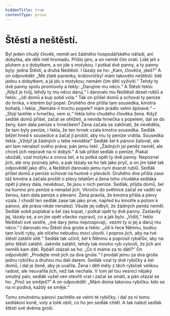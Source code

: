 ```yaml
---
hiddenTitle: true
contentType: prose
---
```


# Štěstí a neštěstí.

Byl jeden chudý člověk, neměl ani žádného hospodářského nářadí, ani dobytka, ale dětí měl hromadu. Přišlo jaro, a on neměl čím orati. Lidé jeli s pluhem a s dobytkem, a on jde s motykou. I potkal dvě panny, a ty panny byly: jedna Štěstí, a druhá Neštěstí. I tázaly se ho: „Kam, člověče, jdeš?“ A on odpověděl: „Mé zlaté panenky, královničky! mám takovéto neštěstí: lidé jedou s dobytkem, a já jdu s motykou; nemám čím dětí vyživiti.“ Tehdy ty dvě panny spolu promluvily a řekly: „Darujme mu něco.“ A Štěstí řeklo: „Když je tvůj, tehdy ty mu něco daruj.“ I darovalo mu Neštěstí deset rublů a řeklo: „Jdi domů a kup sobě vola.“ Tak on přišel domů a schoval ty peníze do hrnka, v kterém byl popel. Druhého dne přišla tam sousedka, kmotra bohatá, i řekla: „Nemáte-li trochu popele? mám prádlo velmi špinavé.“ – „Stojí tamhle v hrnečku, vem si,“ řekla toho chudého člověka žena. Když sedlák domů přišel, začal se ohlížeti, a nevida hrnečka s popelem, dal se do ženy, kam dala peníze s hrnečkem? Žena začala se zaklínati, že nevěděla, že tam byly peníze, i řekla, že ten hrnek vzala kmotra sousedka. Sedlák běžel hned k sousedce a začal jí prošití, aby mu ty peníze vrátila. Sousedka řekla: „Vždyť já žádných u tebe neviděla!“ Sedlák šel k pánovi žalovat, ale ani tam nenalezl svého práva; pán jemu řekl: „Žádných jsi peněz neměl, ale chceš jích nepravě na ní dobyti.“ A tak přišel sedlák o peníze, Plakal ubožák, vzal motyku a znova šel, a tu potká opět ty dvě panny. Nepoznal jich, ale ony poznaly jeho; a pak tázaly se ho tak jako pryč, a on jim také tak odpověděl jako dřív, a Neštěstí darovalo jemu nyní dvacet rublů. Sedlák přišel domů a peníze schoval na humně v plevách. Druhého dne přišla zase táž kmotra a začala prošiti o plevy telatům a žena toho chudáka sedláka opět jí plevy dala, nevědouc, že jsou v nich peníze. Sedlák, přijda domů, šel na humno pro peníze a nenašel jich. Vkročiv do světnice začal se vaditi se ženou, kam dala peníze s plevami. Žena pravila, že kmotra přišla a plevy vzala. I chodil ten sedlák zase tak jako prve, napřed ku kmotře a potom k pánovi, ale práva nikde nenalezl. Všude jej odbyli, že žádných peněz neměl. Sedlák sobě poplakal a šel zas kopat, i potkal opět ty dvě panny. Zastavily jej, tázaly se, a on jim opět všecko vypravil, co a jak bylo. „Vidíš,“ řeklo Neštěstí své sestře, „mé dary jemu neprospívají;. vezmi ty si jej a daruj mu něco.“ I darovalo mu Štěstí dva groše a řeklo: „Jdi k řece Němnu, budou tam lovíti ryby, ale ničeho nebudou moci uloviti. I popros jich, aby na tvé štěstí zatáhli sítě.“ Sedlák tak učinil, šel k Němnu a poprosil rybářův, aby na jeho štěstí zatáhli. Jakmile zatáhli, tehdy tak mnoho ryb vylovili, že jich ani neměli kam dáti. Rybáři otázali se ho: „Co ti máme za to dáti?“ On odpověděl: „Prodejte mně jich za dva groše.“ I prodali jemu za dva groše jednu rybičku a druhou mu dali darem. Sedlák vzal ty dvě rybičky a šel domů, i dal je ženě, aby je uvařila. Žena i děti měly z těch rybiček velikou radost, ale neuvařila jich, než tak nechala. V tom jel tou vesnicí nějaký smutný pán; sedlák vyšel ven otevřít vrat i začal se smáti, a pán otázal se ho: „Proč se směješ?“ A on odpověděl: „Mám doma takovou rybičku: kdo se na ní podívá, každý se směje.“

Tomu smutnému pánovi zachtělo se velmi té rybičky, i dal za ní tomu sedlákovi koně, voly a tolik obilí, co ho jen sedlák chtěl. A tak nalezl sedlák štěstí své dvěma groši.
